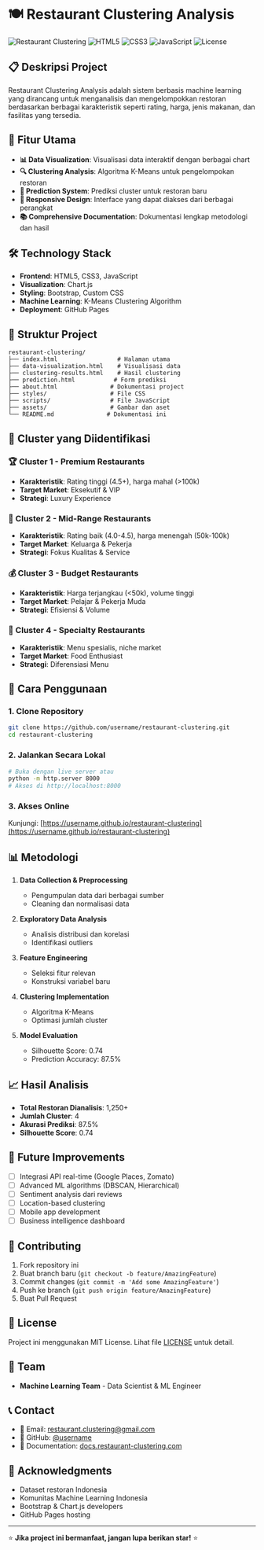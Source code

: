 # 🍽️ Restaurant Clustering Analysis

![Restaurant Clustering](https://img.shields.io/badge/Machine%20Learning-Restaurant%20Clustering-blue)
![HTML5](https://img.shields.io/badge/HTML5-E34F26?logo=html5&logoColor=white)
![CSS3](https://img.shields.io/badge/CSS3-1572B6?logo=css3&logoColor=white)
![JavaScript](https://img.shields.io/badge/JavaScript-F7DF1E?logo=javascript&logoColor=black)
![License](https://img.shields.io/badge/License-MIT-green)

## 📋 Deskripsi Project

Restaurant Clustering Analysis adalah sistem berbasis machine learning yang dirancang untuk menganalisis dan mengelompokkan restoran berdasarkan berbagai karakteristik seperti rating, harga, jenis makanan, dan fasilitas yang tersedia.

## 🚀 Fitur Utama

- **📊 Data Visualization**: Visualisasi data interaktif dengan berbagai chart
- **🔍 Clustering Analysis**: Algoritma K-Means untuk pengelompokan restoran
- **🔮 Prediction System**: Prediksi cluster untuk restoran baru
- **📱 Responsive Design**: Interface yang dapat diakses dari berbagai perangkat
- **📚 Comprehensive Documentation**: Dokumentasi lengkap metodologi dan hasil

## 🛠️ Technology Stack

- **Frontend**: HTML5, CSS3, JavaScript
- **Visualization**: Chart.js
- **Styling**: Bootstrap, Custom CSS
- **Machine Learning**: K-Means Clustering Algorithm
- **Deployment**: GitHub Pages

## 📁 Struktur Project

```
restaurant-clustering/
├── index.html                 # Halaman utama
├── data-visualization.html    # Visualisasi data
├── clustering-results.html    # Hasil clustering
├── prediction.html           # Form prediksi
├── about.html               # Dokumentasi project
├── styles/                  # File CSS
├── scripts/                 # File JavaScript
├── assets/                  # Gambar dan aset
└── README.md               # Dokumentasi ini
```

## 🎯 Cluster yang Diidentifikasi
### 🏆 Cluster 1 - Premium Restaurants
- **Karakteristik**: Rating tinggi (4.5+), harga mahal (>100k)
- **Target Market**: Eksekutif & VIP
- **Strategi**: Luxury Experience

### 🏢 Cluster 2 - Mid-Range Restaurants  
- **Karakteristik**: Rating baik (4.0-4.5), harga menengah (50k-100k)
- **Target Market**: Keluarga & Pekerja
- **Strategi**: Fokus Kualitas & Service

### 💰 Cluster 3 - Budget Restaurants
- **Karakteristik**: Harga terjangkau (<50k), volume tinggi
- **Target Market**: Pelajar & Pekerja Muda
- **Strategi**: Efisiensi & Volume

### 🍜 Cluster 4 - Specialty Restaurants
- **Karakteristik**: Menu spesialis, niche market
- **Target Market**: Food Enthusiast
- **Strategi**: Diferensiasi Menu

## 🔧 Cara Penggunaan

### 1. Clone Repository
```bash
git clone https://github.com/username/restaurant-clustering.git
cd restaurant-clustering
```

### 2. Jalankan Secara Lokal
```bash
# Buka dengan live server atau
python -m http.server 8000
# Akses di http://localhost:8000
```

### 3. Akses Online
Kunjungi: [https://username.github.io/restaurant-clustering](https://username.github.io/restaurant-clustering)

## 📊 Metodologi

1. **Data Collection & Preprocessing**
   - Pengumpulan data dari berbagai sumber
   - Cleaning dan normalisasi data

2. **Exploratory Data Analysis**
   - Analisis distribusi dan korelasi
   - Identifikasi outliers

3. **Feature Engineering**
   - Seleksi fitur relevan
   - Konstruksi variabel baru

4. **Clustering Implementation**
   - Algoritma K-Means
   - Optimasi jumlah cluster

5. **Model Evaluation**
   - Silhouette Score: 0.74
   - Prediction Accuracy: 87.5%

## 📈 Hasil Analisis

- **Total Restoran Dianalisis**: 1,250+
- **Jumlah Cluster**: 4
- **Akurasi Prediksi**: 87.5%
- **Silhouette Score**: 0.74

## 🔮 Future Improvements

- [ ] Integrasi API real-time (Google Places, Zomato)
- [ ] Advanced ML algorithms (DBSCAN, Hierarchical)
- [ ] Sentiment analysis dari reviews
- [ ] Location-based clustering
- [ ] Mobile app development
- [ ] Business intelligence dashboard

## 🤝 Contributing

1. Fork repository ini
2. Buat branch baru (`git checkout -b feature/AmazingFeature`)
3. Commit changes (`git commit -m 'Add some AmazingFeature'`)
4. Push ke branch (`git push origin feature/AmazingFeature`)
5. Buat Pull Request

## 📄 License

Project ini menggunakan MIT License. Lihat file [LICENSE](LICENSE) untuk detail.

## 👥 Team

- **Machine Learning Team** - Data Scientist & ML Engineer

## 📞 Contact

- 📧 Email: restaurant.clustering@gmail.com
- 🐙 GitHub: [@username](https://github.com/username)
- 📄 Documentation: [docs.restaurant-clustering.com](https://docs.restaurant-clustering.com)

## 🙏 Acknowledgments

- Dataset restoran Indonesia
- Komunitas Machine Learning Indonesia
- Bootstrap & Chart.js developers
- GitHub Pages hosting

---

⭐ **Jika project ini bermanfaat, jangan lupa berikan star!** ⭐
